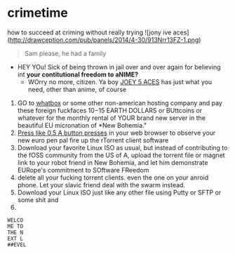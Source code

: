 # crimetime
how to succeed at criming without really trying
![jony ive aces]
(http://drawception.com/pub/panels/2014/4-30/913Nrr13FZ-1.png)
>Sam please, he had a family
- HEY YOu! Sick of being thrown in jail over and over again for believing int **your contitutional freedom to aNIME?**
  - WOrry no more, citizen. Ya boy [JOEY 5 ACES](whitehouse.gov) has just what you need, other than anime, of course

1. GO to [whatbox](whatbox.ca) or some other non-american hosting company and pay these foreign fuckfaces $10-$15 EARTH DOLLARS or BUttcoins or whatever for the monthly rental of YOUR brand new server in the beautiful EU micronation of *New Bohemia."
2. [Press like 0.5 A button presses](https://youtu.be/kpk2tdsPh0A) in your web browser to observe your new euro pen pal fire up the  rTorrent client software 
3. Download your favorite Linux ISO as usual, but instead of contributing to the fOSS community from the US of A, upload the torrent file or magnet link to your robot friend in New Bohemia, and let him demonstrate EURope's commitment to SOftware FReedom
4. delete all your fucking torrent clients. even the one on your anroid phone. Let your slavic friend deal with the swarm instead.
5. Download your Linux ISO just like any other file using Putty or SFTP or some shit and
6. 
```
WELCO
ME TO
THE N
EXT L
##EVEL
```

